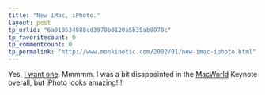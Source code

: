```yaml
---
title: "New iMac, iPhoto."
layout: post
tp_urlid: "6a010534988cd3970b0120a5b35ab9970c"
tp_favoritecount: 0
tp_commentcount: 0
tp_permalink: "http://www.monkinetic.com/2002/01/new-imac-iphoto.html"
---
```

Yes, <a href="http://www.apple.com/imac/">I want one<a>. Mmmmm. I was a bit disappointed in the <a href="http://www.macworldexpo.com">MacWorld</a> Keynote overall, but <a href="http://www.apple.com/iphoto/">iPhoto</a> looks amazing!!!</a></a>
